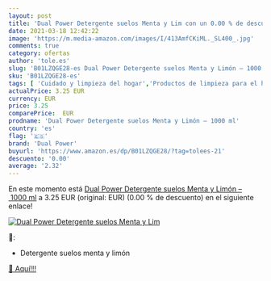 ```yaml
---
layout: post
title: 'Dual Power Detergente suelos Menta y Lim con un 0.00 % de descuento'
date: 2021-03-18 12:42:22
image: 'https://m.media-amazon.com/images/I/413AmfCKiML._SL400_.jpg'
comments: true
category: ofertas
author: 'tole.es'
slug: 'B01LZQGE28-es Dual Power Detergente suelos Menta y Limón – 1000 ml'
sku: 'B01LZQGE28-es'
tags: [ 'Cuidado y limpieza del hogar','Productos de limpieza para el hogar','Salud y cuidado personal','detergente','dual power', ]
actualPrice: 3.25 EUR
currency: EUR
price: 3.25
comparePrice:  EUR
prodname: 'Dual Power Detergente suelos Menta y Limón – 1000 ml'
country: 'es'
flag: '🇪🇸'
brand: 'Dual Power'
buyurl: 'https://www.amazon.es/dp/B01LZQGE28/?tag=tolees-21'
descuento: '0.00'
average: '2.32'
---
```


En este momento está [Dual Power Detergente suelos Menta y Limón – 1000 ml](https://www.amazon.es/dp/B01LZQGE28/?tag=tolees-21) a 3.25 EUR (original:  EUR) (0.00 %  de descuento) en el siguiente enlace!

[![Dual Power Detergente suelos Menta y Lim](https://m.media-amazon.com/images/I/413AmfCKiML._SL400_.jpg)](https://www.amazon.es/dp/B01LZQGE28/?tag=tolees-21)

🔎:

- Detergente suelos menta y limón

[🛒 Aquí!!!](https://www.amazon.es/dp/B01LZQGE28/?tag=tolees-21)

